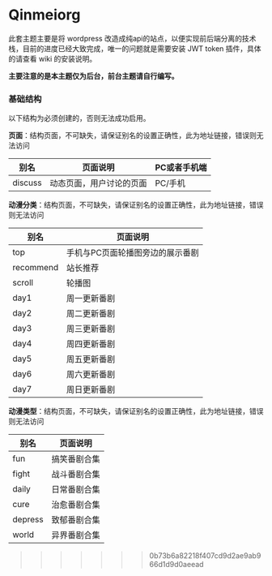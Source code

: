 # Qinmeiorg

此套主题主要是将 wordpress 改造成纯api的站点，以便实现前后端分离的技术栈，目前的进度已经大致完成，唯一的问题就是需要安装 JWT token 插件，具体的请查看 wiki 的安装说明。

**主要注意的是本主题仅为后台，前台主题请自行编写。**


### 基础结构

以下结构为必须创建的，否则无法成功启用。

**页面**：结构页面，不可缺失，请保证别名的设置正确性，此为地址链接，错误则无法访问

|    别名   | 			  	页面说明	        			|  PC或者手机端 |
| --------- | -------------------------------- | ------------ |
| discuss	  | 动态页面，用户讨论的页面	      	 | PC/手机	   |

**动漫分类**：结构页面，不可缺失，请保证别名的设置正确性，此为地址链接，错误则无法访问

|    别名   | 			  	页面说明	        			|
| --------- | -------------------------------- |
| top		    | 手机与PC页面轮播图旁边的展示番剧    |
| recommend	| 站长推荐                          |
| scroll	  | 轮播图                            |
| day1	    | 周一更新番剧                      |
| day2	    | 周二更新番剧                      |
| day3		  | 周三更新番剧                      |
| day4	    | 周四更新番剧                      |
| day5	    | 周五更新番剧                      |
| day6	    | 周六更新番剧                      |
| day7		  | 周日更新番剧                      |

**动漫类型**：结构页面，不可缺失，请保证别名的设置正确性，此为地址链接，错误则无法访问

|    别名   | 			  	页面说明	        			|
| --------- | -------------------------------- |
|fun	      | 搞笑番剧合集                      |
|fight	    | 战斗番剧合集                      |
|daily	    | 日常番剧合集                      |
|cure	      | 治愈番剧合集                      |
|depress  	| 致郁番剧合集                      |
|world	    | 异界番剧合集                      |
>>>>>>> 0b73b6a82218f407cd9d2ae9ab966d1d9d0aeead
